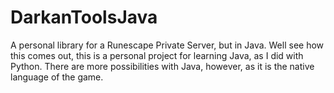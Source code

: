 # DarkanToolsJava
A personal library for a Runescape Private Server, but in Java. Well see how this comes out, this is a personal project for learning Java, as I did with Python.
There are more possibilities with Java, however, as it is the native language of the game.
